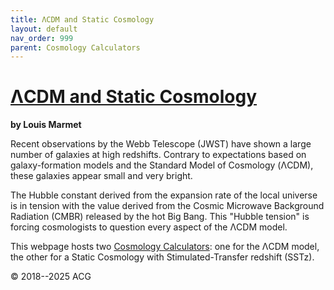```yaml
---
title: ΛCDM and Static Cosmology
layout: default
nav_order: 999
parent: Cosmology Calculators
---
```


# [ΛCDM and Static Cosmology](cosmology-calculators.html)
**by Louis Marmet**

Recent observations by the Webb Telescope (JWST) have shown a large number of galaxies at high redshifts.  Contrary to expectations based on galaxy-formation models and the Standard Model of Cosmology (ΛCDM), these galaxies appear small and very bright.

The Hubble constant derived from the expansion rate of the local universe is in tension with the value derived from the Cosmic Microwave Background Radiation (CMBR) released by the hot Big Bang.  This "Hubble tension" is forcing cosmologists to question every aspect of the ΛCDM model.

This webpage hosts two [Cosmology Calculators](cosmology-calculators.html): one for the ΛCDM model, the other for a Static Cosmology with Stimulated-Transfer redshift (SSTz).

© 2018--2025 ACG